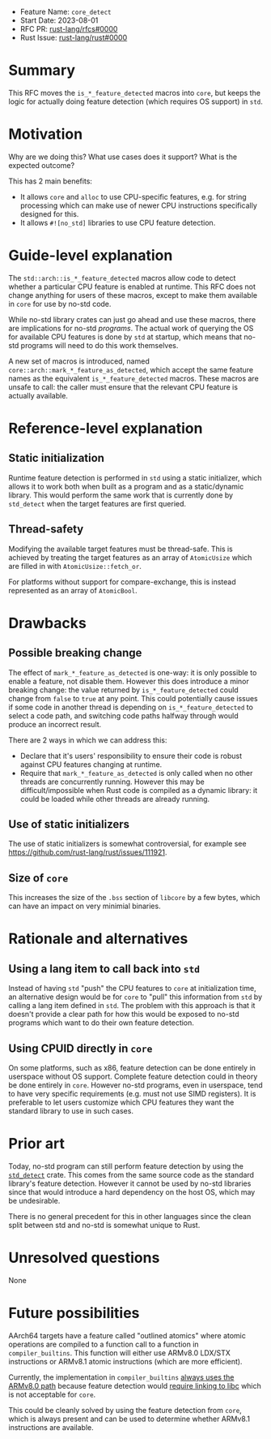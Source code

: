 - Feature Name: `core_detect`
- Start Date: 2023-08-01
- RFC PR: [rust-lang/rfcs#0000](https://github.com/rust-lang/rfcs/pull/0000)
- Rust Issue: [rust-lang/rust#0000](https://github.com/rust-lang/rust/issues/0000)

# Summary
[summary]: #summary

This RFC moves the `is_*_feature_detected` macros into `core`, but keeps the logic for actually doing feature detection (which requires OS support) in `std`.

# Motivation
[motivation]: #motivation

Why are we doing this? What use cases does it support? What is the expected outcome?

This has 2 main benefits:
- It allows `core` and `alloc` to use CPU-specific features, e.g. for string processing which can make use of newer CPU instructions specifically designed for this.
- It allows `#![no_std]` libraries to use CPU feature detection.

# Guide-level explanation
[guide-level-explanation]: #guide-level-explanation

The `std::arch::is_*_feature_detected` macros allow code to detect whether a particular CPU feature is enabled at runtime. This RFC does not change anything for users of these macros, except to make them available in `core` for use by no-std code.

While no-std library crates can just go ahead and use these macros, there are implications for no-std *programs*. The actual work of querying the OS for available CPU features is done by `std` at startup, which means that no-std programs will need to do this work themselves.

A new set of macros is introduced, named `core::arch::mark_*_feature_as_detected`, which accept the same feature names as the equivalent `is_*_feature_detected` macros. These macros are unsafe to call: the caller must ensure that the relevant CPU feature is actually available.

# Reference-level explanation
[reference-level-explanation]: #reference-level-explanation

## Static initialization

Runtime feature detection is performed in `std` using a static initializer, which allows it to work both when built as a program and as a static/dynamic library. This would perform the same work that is currently done by `std_detect` when the target features are first queried.

## Thread-safety

Modifying the available target features must be thread-safe. This is achieved by treating the target features as an array of `AtomicUsize` which are filled in with `AtomicUsize::fetch_or`.

For platforms without support for compare-exchange, this is instead represented as an array of `AtomicBool`.

# Drawbacks
[drawbacks]: #drawbacks

## Possible breaking change

The effect of `mark_*_feature_as_detected` is one-way: it is only possible to enable a feature, not disable them. However this does introduce a minor breaking change: the value returned by `is_*_feature_detected` could change from `false` to `true` at any point. This could potentially cause issues if some code in another thread is depending on `is_*_feature_detected` to select a code path, and switching code paths halfway through would produce an incorrect result.

There are 2 ways in which we can address this:
- Declare that it's users' responsibility to ensure their code is robust against CPU features changing at runtime.
- Require that `mark_*_feature_as_detected` is only called when no other threads are concurrently running. However this may be difficult/impossible when Rust code is compiled as a dynamic library: it could be loaded while other threads are already running.

## Use of static initializers

The use of static initializers is somewhat controversial, for example see https://github.com/rust-lang/rust/issues/111921.

## Size of `core`

This increases the size of the `.bss` section of `libcore` by a few bytes, which can have an impact on very minimial binaries.

# Rationale and alternatives
[rationale-and-alternatives]: #rationale-and-alternatives

## Using a lang item to call back into `std`

Instead of having `std` "push" the CPU features to `core` at initialization time, an alternative design would be for `core` to "pull" this information from `std` by calling a lang item defined in `std`. The problem with this approach is that it doesn't provide a clear path for how this would be exposed to no-std programs which want to do their own feature detection.

## Using CPUID directly in `core`

On some platforms, such as x86, feature detection can be done entirely in userspace without OS support. Complete feature detection could in theory be done entirely in `core`. However no-std programs, even in userspace, tend to have very specific requirements (e.g. must not use SIMD registers). It is preferable to let users customize which CPU features they want the standard library to use in such cases.

# Prior art
[prior-art]: #prior-art

Today, no-std program can still perform feature detection by using the [`std_detect`](https://crates.io/crates/std_detect) crate. This comes from the same source code as the standard library's feature detection. However it cannot be used by no-std libraries since that would introduce a hard dependency on the host OS, which may be undesirable.

There is no general precedent for this in other languages since the clean split between std and no-std is somewhat unique to Rust.

# Unresolved questions
[unresolved-questions]: #unresolved-questions

None

# Future possibilities
[future-possibilities]: #future-possibilities

AArch64 targets have a feature called "outlined atomics" where atomic operations are compiled to a function call to a function in `compiler_builtins`. This function will either use ARMv8.0 LDX/STX instructions or ARMv8.1 atomic instructions (which are more efficient).

Currently, the implementation in `compiler_builtins` [always uses the ARMv8.0 path](https://github.com/rust-lang/compiler-builtins/pull/532) because feature detection would [require linking to libc](https://github.com/rust-lang/rust/issues/109064) which is not acceptable for `core`. 

This could be cleanly solved by using the feature detection from `core`, which is always present and can be used to determine whether ARMv8.1 instructions are available.
